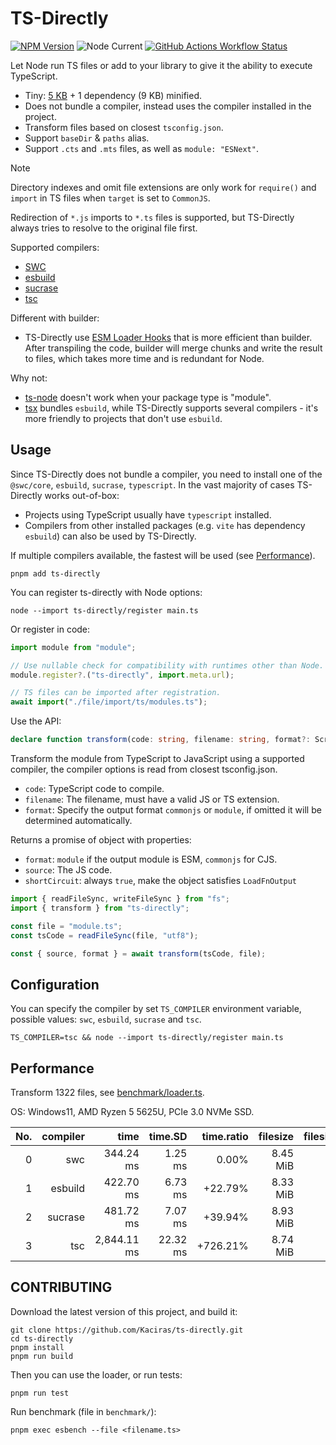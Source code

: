 # TS-Directly

[![NPM Version](https://img.shields.io/npm/v/ts-directly?style=flat-square)](https://www.npmjs.com/package/ts-directly)
![Node Current](https://img.shields.io/node/v/ts-directly?style=flat-square)
[![GitHub Actions Workflow Status](https://img.shields.io/github/actions/workflow/status/Kaciras/ts-directly/test.yml?style=flat-square)](https://github.com/Kaciras/ts-directly/actions/workflows/test.yml)

Let Node run TS files or add to your library to give it the ability to execute TypeScript.

* Tiny: [5 KB](https://pkg-size.dev/ts-directly) + 1 dependency (9 KB) minified.
* Does not bundle a compiler, instead uses the compiler installed in the project.
* Transform files based on closest `tsconfig.json`.
* Support `baseDir` & `paths` alias.
* Support `.cts` and `.mts` files, as well as `module: "ESNext"`.

> [!NOTE]
> Directory indexes and omit file extensions are only work for `require()` and `import` in TS files when `target` is set to `CommonJS`.
> 
> Redirection of `*.js` imports to `*.ts` files is supported, but TS-Directly always tries to resolve to the original file first.

Supported compilers:

* [SWC](https://swc.rs)
* [esbuild](https://esbuild.github.io)
* [sucrase](https://github.com/alangpierce/sucrase)
* [tsc](https://github.com/microsoft/TypeScript/wiki/Using-the-Compiler-API#a-simple-transform-function)

Different with builder:

* TS-Directly use [ESM Loader Hooks](https://nodejs.org/docs/latest/api/module.html#customization-hooks) that is more efficient than builder. After transpiling the code, builder will merge chunks and write the result to files, which takes more time and is redundant for Node.

Why not:

* [ts-node](https://github.com/TypeStrong/ts-node) doesn't work when your package type is "module".
* [tsx](https://github.com/privatenumber/tsx) bundles `esbuild`, while TS-Directly supports several compilers - it's more friendly to projects that don't use `esbuild`.

## Usage

Since TS-Directly does not bundle a compiler, you need to install one of the `@swc/core`, `esbuild`, `sucrase`, `typescript`. In the vast majority of cases TS-Directly works out-of-box:

* Projects using TypeScript usually have `typescript` installed.
* Compilers from other installed packages (e.g. `vite` has dependency `esbuild`) can also be used by TS-Directly.

If multiple compilers available, the fastest will be used (see [Performance](#performance)).

```shell
pnpm add ts-directly
```

You can register ts-directly with Node options:

```shell
node --import ts-directly/register main.ts
```

Or register in code:

```javascript
import module from "module";

// Use nullable check for compatibility with runtimes other than Node.
module.register?.("ts-directly", import.meta.url);

// TS files can be imported after registration.
await import("./file/import/ts/modules.ts");
```

Use the API:

```typescript
declare function transform(code: string, filename: string, format?: ScriptType): Promise<LoadFnOutput>;
```

Transform the module from TypeScript to JavaScript using a supported compiler, the compiler options is read from closest tsconfig.json.

* `code`: TypeScript code to compile.
* `filename`: The filename, must have a valid JS or TS extension.
* `format`: Specify the output format `commonjs` or `module`, if omitted it will be determined automatically.

Returns a promise of object with properties:

* `format`: `module` if the output module is ESM, `commonjs` for CJS.
* `source`: The JS code.
* `shortCircuit`: always `true`, make the object satisfies `LoadFnOutput`

```javascript
import { readFileSync, writeFileSync } from "fs";
import { transform } from "ts-directly";

const file = "module.ts";
const tsCode = readFileSync(file, "utf8");

const { source, format } = await transform(tsCode, file);
```

## Configuration

You can specify the compiler by set `TS_COMPILER` environment variable, possible values: `swc`, `esbuild`, `sucrase` and `tsc`.

```shell
TS_COMPILER=tsc && node --import ts-directly/register main.ts
```

## Performance

Transform 1322 files, see [benchmark/loader.ts](https://github.com/Kaciras/ts-directly/blob/master/benchmark/loader.ts).

OS: Windows11, AMD Ryzen 5 5625U, PCIe 3.0 NVMe SSD.

| No. | compiler |        time |  time.SD | time.ratio | filesize | filesize.ratio |
|----:|---------:|------------:|---------:|-----------:|---------:|---------------:|
|   0 |      swc |   344.24 ms |  1.25 ms |      0.00% | 8.45 MiB |          0.00% |
|   1 |  esbuild |   422.70 ms |  6.73 ms |    +22.79% | 8.33 MiB |         -1.49% |
|   2 |  sucrase |   481.72 ms |  7.07 ms |    +39.94% | 8.93 MiB |         +5.67% |
|   3 |      tsc | 2,844.11 ms | 22.32 ms |   +726.21% | 8.74 MiB |         +3.37% |

## CONTRIBUTING

Download the latest version of this project, and build it:

```shell
git clone https://github.com/Kaciras/ts-directly.git
cd ts-directly
pnpm install
pnpm run build
```

Then you can use the loader, or run tests:

```shell
pnpm run test
```

Run benchmark (file in `benchmark/`):

```shell
pnpm exec esbench --file <filename.ts>
```
